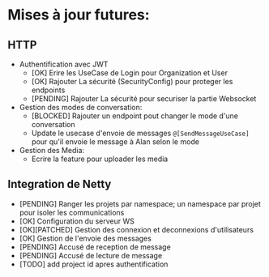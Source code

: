# Mises à jour futures:
## HTTP
- Authentification avec JWT 
  - [OK] Erire les UseCase de Login pour Organization et User
  - [OK] Rajouter La sécurité (SecurityConfig) pour proteger les endpoints
  - [PENDING] Rajouter La sécurité pour securiser la partie Websocket
- Gestion des modes de conversation:
  - [BLOCKED] Rajouter un endpoint pout changer le mode d'une conversation
  - Update le usecase d'envoie  de messages `@[SendMessageUseCase]` pour qu'il envoie le message à Alan selon le mode
- Gestion des Media:
  - Ecrire la feature pour uploader les media

## Integration de Netty
- [PENDING] Ranger les projets par namespace; un namespace par projet pour isoler les communications
- [OK] Configuration du serveur WS
- [OK][PATCHED] Gestion des connexion et deconnexions d'utilisateurs
- [OK] Gestion de l'envoie des messages
- [PENDING] Accusé de reception de message
- [PENDING] Accusé de lecture de message
- [TODO] add project id apres authentification